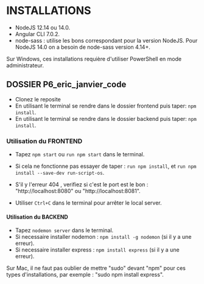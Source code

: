 # INSTALLATIONS #

- NodeJS 12.14 ou 14.0.
- Angular CLI 7.0.2.
- node-sass : utilise les bons correspondant pour la version NodeJS. Pour NodeJS 14.0 on a besoin de node-sass version 4.14+.

Sur Windows, ces installations requière d'utiliser PowerShell en mode administrateur.

## DOSSIER P6_eric_janvier_code ##

- Clonez le reposite
- En utilisant le terminal se rendre dans le dossier frontend puis taper: `npm install`.
- En utilisant le terminal se rendre dans le dossier backend puis taper: `npm install`.

### Utilisation du FRONTEND ###

- Tapez `npm start` ou `run npm start` dans le terminal.

- Si cela ne fonctionne pas essayer de taper : `run npm install`, et `run npm install --save-dev run-script-os`.

- S'il y l'erreur 404 , verifiez si c'est  le port est le bon : "http://localhost:8080" ou "http://localhost:8081".

- Utiliser `Ctrl+C` dans le terminal pour arrêter le local server.

#### Utilisation du BACKEND ####

- Tapez  `nodemon server` dans le terminal.
- Si necessaire installer nodemon : `npm install -g nodemon` (si il y a une erreur).
- Si necessaire installer express : `npm install express` (si il y a une erreur).

Sur Mac, il ne faut pas oublier de mettre "sudo" devant "npm" pour ces types d'installations, par exemple : "sudo npm install express".